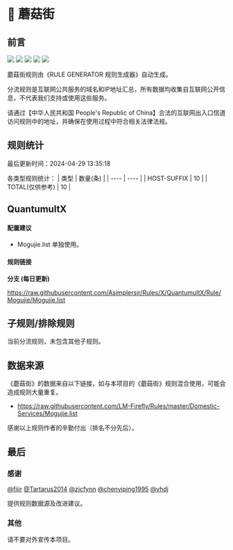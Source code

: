 # 🧸 蘑菇街

## 前言

![](https://shields.io/badge/-移除重复规则-ff69b4) ![](https://shields.io/badge/-DOMAIN与DOMAIN--SUFFIX合并-green) ![](https://shields.io/badge/-DOMAIN--SUFFIX间合并-critical) ![](https://shields.io/badge/-DOMAIN--SUFFIX与DOMAIN--KEYWORD合并-blue) ![](https://shields.io/badge/-IP--CIDR(6)合并-blueviolet) 

蘑菇街规则由《RULE GENERATOR 规则生成器》自动生成。

分流规则是互联网公共服务的域名和IP地址汇总，所有数据均收集自互联网公开信息，不代表我们支持或使用这些服务。

请通过【中华人民共和国 People's Republic of China】合法的互联网出入口信道访问规则中的地址，并确保在使用过程中符合相关法律法规。

## 规则统计

最后更新时间：2024-04-29 13:35:18

各类型规则统计：
| 类型 | 数量(条)  | 
| ---- | ----  |
| HOST-SUFFIX | 10  | 
| TOTAL(仅供参考) | 10  | 


## QuantumultX 

#### 配置建议
- Mogujie.list 单独使用。

#### 规则链接
**分支 (每日更新)**

https://raw.githubusercontent.com/Asimplersir/Rules/X/QuantumultX/Rule/Mogujie/Mogujie.list











## 子规则/排除规则


当前分流规则，未包含其他子规则。

## 数据来源

《蘑菇街》的数据来自以下链接，如与本项目的《蘑菇街》规则混合使用，可能会造成规则大量重复。

- https://raw.githubusercontent.com/LM-Firefly/Rules/master/Domestic-Services/Mogujie.list


感谢以上规则作者的辛勤付出（排名不分先后）。

## 最后

### 感谢

[@fiiir](https://github.com/fiiir) [@Tartarus2014](https://github.com/Tartarus2014) [@zjcfynn](https://github.com/zjcfynn) [@chenyiping1995](https://github.com/chenyiping1995) [@vhdj](https://github.com/vhdj)

提供规则数据源及改进建议。

### 其他

请不要对外宣传本项目。